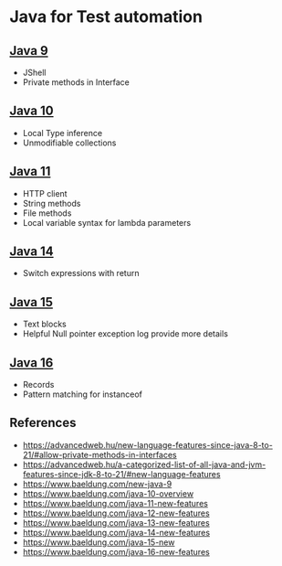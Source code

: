 # Java for Test automation

## [Java 9](https://www.baeldung.com/new-java-9)

- JShell
- Private methods in Interface

## [Java 10](https://www.baeldung.com/java-10-overview)

- Local Type inference
- Unmodifiable collections

## [Java 11](https://www.baeldung.com/java-11-new-features)

- HTTP client
- String methods
- File methods
- Local variable syntax for lambda parameters

## [Java 14](https://www.baeldung.com/java-14-new-features)

- Switch expressions with return

## [Java 15](https://www.baeldung.com/java-15-new)

- Text blocks
- Helpful Null pointer exception log provide more details

## [Java 16](https://www.baeldung.com/java-16-new-features)

- Records
- Pattern matching for instanceof

## References

- https://advancedweb.hu/new-language-features-since-java-8-to-21/#allow-private-methods-in-interfaces
- https://advancedweb.hu/a-categorized-list-of-all-java-and-jvm-features-since-jdk-8-to-21/#new-language-features
- https://www.baeldung.com/new-java-9
- https://www.baeldung.com/java-10-overview
- https://www.baeldung.com/java-11-new-features
- https://www.baeldung.com/java-12-new-features
- https://www.baeldung.com/java-13-new-features
- https://www.baeldung.com/java-14-new-features
- https://www.baeldung.com/java-15-new
- https://www.baeldung.com/java-16-new-features